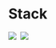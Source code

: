 # Stack

<img src="https://img.shields.io/badge/Python-3766AB?style=flat-square&logo=Python&logoColor=white"/></a>&nbsp;
<img src="https://img.shields.io/badge/django-123-%23092E20?style=flat-square&logo=Django&logoColor=white"/></a>&nbsp;

